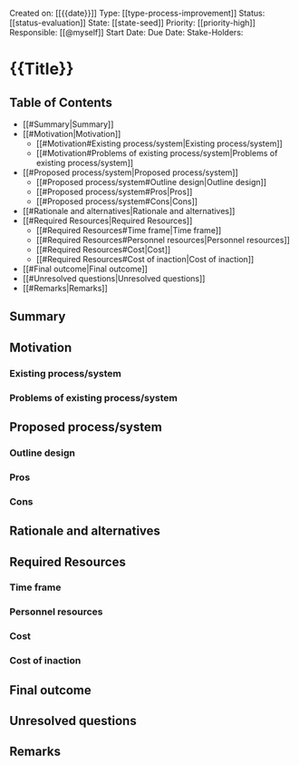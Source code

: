 Created on: [[{{date}}]] 
Type: [[type-process-improvement]]
Status: [[status-evaluation]]
State: [[state-seed]]
Priority: [[priority-high]]
Responsible: [[@myself]]
Start Date: 
Due Date: 
Stake-Holders: 
# {{Title}}

## Table of Contents

- [[#Summary|Summary]]
- [[#Motivation|Motivation]]
	- [[#Motivation#Existing process/system|Existing process/system]]
	- [[#Motivation#Problems of existing process/system|Problems of existing process/system]]
- [[#Proposed process/system|Proposed process/system]]
	- [[#Proposed process/system#Outline design|Outline design]]
	- [[#Proposed process/system#Pros|Pros]]
	- [[#Proposed process/system#Cons|Cons]]
- [[#Rationale and alternatives|Rationale and alternatives]]
- [[#Required Resources|Required Resources]]
	- [[#Required Resources#Time frame|Time frame]]
	- [[#Required Resources#Personnel resources|Personnel resources]]
	- [[#Required Resources#Cost|Cost]]
	- [[#Required Resources#Cost of inaction|Cost of inaction]]
- [[#Final outcome|Final outcome]]
- [[#Unresolved questions|Unresolved questions]]
- [[#Remarks|Remarks]]

## Summary


## Motivation


### Existing process/system


### Problems of existing process/system


## Proposed process/system


### Outline design


### Pros


### Cons


## Rationale and alternatives


## Required Resources


### Time frame


### Personnel resources


### Cost


### Cost of inaction


## Final outcome


## Unresolved questions


## Remarks
